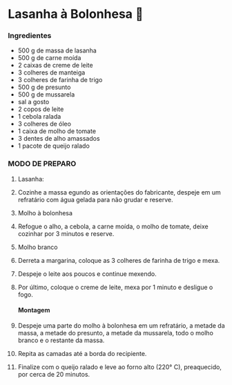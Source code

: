# Lasanha à Bolonhesa​ :meat_on_bone:



### Ingredientes



- 500 g de massa de lasanha
- 500 g de carne moída
- 2 caixas de creme de leite
- 3 colheres de manteiga
- 3 colheres de farinha de trigo
- 500 g de presunto
- 500 g de mussarela
- sal a gosto
- 2 copos de leite
- 1 cebola ralada
- 3 colheres de óleo
- 1 caixa de molho de tomate
- 3 dentes de alho amassados
- 1 pacote de queijo ralado



### MODO DE PREPARO





1. Lasanha:

2. Cozinhe a massa egundo as orientações do fabricante, despeje em um refratário com água gelada para não grudar e reserve.

3. Molho à bolonhesa

4. Refogue o alho, a cebola, a carne moída, o molho de tomate, deixe cozinhar por 3 minutos e reserve.

5. Molho branco

6. Derreta a margarina, coloque as 3 colheres de farinha de trigo e mexa.

7. Despeje o leite aos poucos e continue mexendo.

8. Por último, coloque o creme de leite, mexa por 1 minuto e desligue o fogo.

   

   #### Montagem

   

9. Despeje uma parte do molho à bolonhesa em um refratário, a metade da massa, a metade do presunto, a metade da mussarela, todo o molho branco e o restante da massa.

10. Repita as camadas até a borda do recipiente.

11. Finalize com o queijo ralado e leve ao forno alto (220° C), preaquecido, por cerca de 20 minutos.